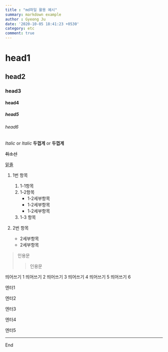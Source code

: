 ```yaml
---
title : "md파일 활용 예시"
summary: markdown example
author : Gyeong Ju
date: '2020-10-05 18:41:23 +0530'
category: etc
comment: true
---
```


# head1
## head2
### head3
#### head4
##### head5
###### head6

*Italic* or _Italic_
**두껍게** or __두껍게__

~~취소선~~

<u>밑줄</u>

1. 1번 항목
    1. 1-1항목
    2. 1-2항목
        * 1-2세부항목
        * 1-2세부항목
        * 1-2세부항목
    3. 1-3 항목

2. 2번 항목
    * 2세부항목
    * 2세부항목

> 인용문
> > 인용문

띄어쓰기 1
띄어쓰기  2
띄어쓰기   3
띄어쓰기    4
띄어쓰기     5
띄어쓰기      6

엔터1

엔터2

엔터3


엔터4



엔터5




---
End
